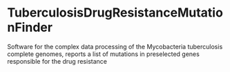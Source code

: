 # TuberculosisDrugResistanceMutationFinder
Software for the complex data processing of the Mycobacteria tuberculosis complete genomes, reports a list of mutations in preselected genes responsible for the drug resistance
